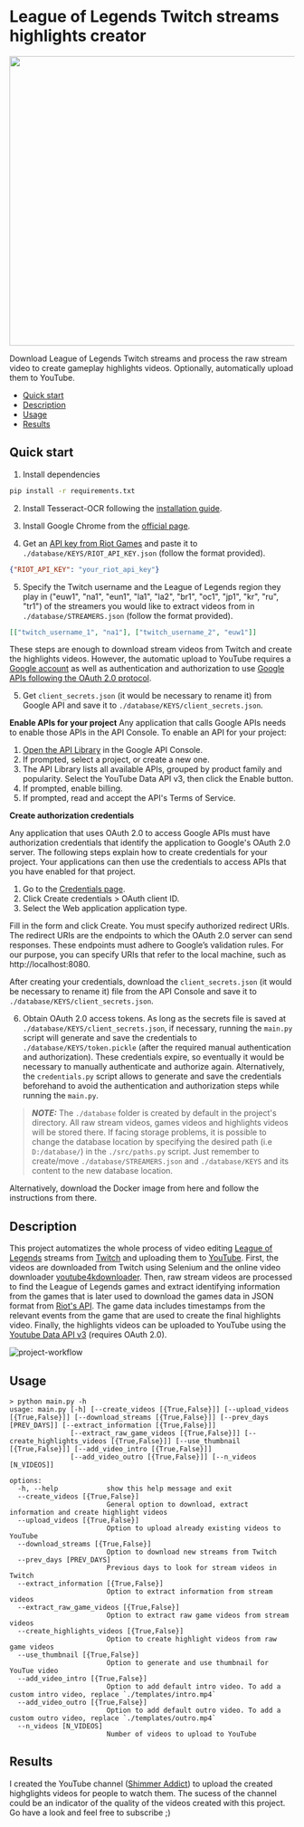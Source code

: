 League of Legends Twitch streams highlights creator
==============================

<img src="https://imgur.com/zWuos61" width="1024" height="512">

Download League of Legends Twitch streams and process the raw stream video to create gameplay highlights videos. Optionally, automatically upload them to YouTube.

- [Quick start](#quick-start)
- [Description](#description)
- [Usage](#results)
- [Results](#report)

## Quick start

1. Install dependencies
```bash
pip install -r requirements.txt
```
2. Install Tesseract-OCR following the [installation guide](https://tesseract-ocr.github.io/tessdoc/Installation.html).

3. Install Google Chrome from the [official page](https://www.google.com/chrome/).

4. Get an [API key from Riot Games](https://developer.riotgames.com/) and paste it to `./database/KEYS/RIOT_API_KEY.json` (follow the format provided).
```json
{"RIOT_API_KEY": "your_riot_api_key"}
```

5. Specify the Twitch username and the League of Legends region they play in ("euw1", "na1", "eun1", "la1", "la2", "br1", "oc1", "jp1", "kr", "ru", "tr1") of the streamers you would like to extract videos from in `./database/STREAMERS.json` (follow the format provided).
```json
[["twitch_username_1", "na1"], ["twitch_username_2", "euw1"]]
```

These steps are enough to download stream videos from Twitch and create the highlights videos. However, the automatic upload to YouTube requires a [Google account](https://www.google.com/account/about/) as well as authentication and authorization to use [Google APIs following the OAuth 2.0 protocol](https://developers.google.com/identity/protocols/oauth2/web-server).

5. Get `client_secrets.json` (it would be necessary to rename it) from Google API and save it to `./database/KEYS/client_secrets.json`.

**Enable APIs for your project**
Any application that calls Google APIs needs to enable those APIs in the API Console.
To enable an API for your project:

1. [Open the API Library](https://console.developers.google.com/apis/library) in the Google API Console.
2. If prompted, select a project, or create a new one.
3. The API Library lists all available APIs, grouped by product family and popularity. Select the YouTube Data API v3, then click the Enable button.
5. If prompted, enable billing.
6. If prompted, read and accept the API's Terms of Service.

**Create authorization credentials**

Any application that uses OAuth 2.0 to access Google APIs must have authorization credentials that identify the application to Google's OAuth 2.0 server. The following steps explain how to create credentials for your project. Your applications can then use the credentials to access APIs that you have enabled for that project.

1. Go to the [Credentials page](https://console.developers.google.com/apis/credentials).
2. Click Create credentials > OAuth client ID.
3. Select the Web application application type.

Fill in the form and click Create. You must specify authorized redirect URIs. The redirect URIs are the endpoints to which the OAuth 2.0 server can send responses. These endpoints must adhere to Google’s validation rules. For our purpose, you can specify URIs that refer to the local machine, such as http://localhost:8080.

After creating your credentials, download the `client_secrets.json` (it would be necessary to rename it) file from the API Console and save it to `./database/KEYS/client_secrets.json`.

6. Obtain OAuth 2.0 access tokens. As long as the secrets file is saved at `./database/KEYS/client_secrets.json`, if necessary, running the `main.py `script will generate and save the credentials to `./database/KEYS/token.pickle` (after the required manual authentication and authorization). These credentials expire, so eventually it would be necessary to manually authenticate and authorize again. Alternatively, the `credentials.py` script allows to generate and save the credentials beforehand to avoid the authentication and authorization steps while running the `main.py`.

> **_NOTE:_** The `./database` folder is created by default in the project's directory. All raw stream videos, games videos and highlights videos will be stored there. If facing storage problems, it is possible to change the database location by specifying the desired path (i.e `D:/database/`) in the `./src/paths.py` script. Just remember to create/move `./database/STREAMERS.json` and `./database/KEYS` and its content to the new database location.

Alternatively, download the Docker image from here and follow the instructions from there.

## Description
This project automatizes the whole process of video editing [League of Legends](https://www.leagueoflegends.com/) streams from [Twitch](https://www.twitch.tv/) and uploading them to [YouTube](https://www.youtube.com/). First, the videos are downloaded from Twitch using Selenium and the online video downloader [youtube4kdownloader](https://youtube4kdownloader.com/). Then, raw stream videos are processed to find the League of Legends games and extract identifying information from the games that is later used to download the games data in JSON format from [Riot's API](https://developer.riotgames.com/). The game data includes timestamps from the relevant events from the game that are used to create the final highlights video. Finally, the highlights videos can be uploaded to YouTube using the [Youtube Data API v3](https://developers.google.com/youtube/v3) (requires OAuth 2.0).

![project-workflow](https://imgur.com/pBmFHD5)
## Usage

```console
> python main.py -h
usage: main.py [-h] [--create_videos [{True,False}]] [--upload_videos [{True,False}]] [--download_streams [{True,False}]] [--prev_days [PREV_DAYS]] [--extract_information [{True,False}]]
               [--extract_raw_game_videos [{True,False}]] [--create_highlights_videos [{True,False}]] [--use_thumbnail [{True,False}]] [--add_video_intro [{True,False}]]
               [--add_video_outro [{True,False}]] [--n_videos [N_VIDEOS]]

options:
  -h, --help            show this help message and exit
  --create_videos [{True,False}]
                        General option to download, extract information and create highlight videos
  --upload_videos [{True,False}]
                        Option to upload already existing videos to YouTube
  --download_streams [{True,False}]
                        Option to download new streams from Twitch
  --prev_days [PREV_DAYS]
                        Previous days to look for stream videos in Twitch
  --extract_information [{True,False}]
                        Option to extract information from stream videos
  --extract_raw_game_videos [{True,False}]
                        Option to extract raw game videos from stream videos
  --create_highlights_videos [{True,False}]
                        Option to create highlight videos from raw game videos
  --use_thumbnail [{True,False}]
                        Option to generate and use thumbnail for YouTue video
  --add_video_intro [{True,False}]
                        Option to add default intro video. To add a custom intro video, replace `./templates/intro.mp4`
  --add_video_outro [{True,False}]
                        Option to add default outro video. To add a custom outro video, replace `./templates/outro.mp4`
  --n_videos [N_VIDEOS]
                        Number of videos to upload to YouTube
```

## Results

I created the YouTube channel ([Shimmer Addict](https://www.youtube.com/channel/UCTQQV9W6Pwjjn0PCIXuEzPw)) to upload the created highglights videos for people to watch them. The sucess of the channel could be an indicator of the quality of the videos created with this project. Go have a look and feel free to subscribe ;)